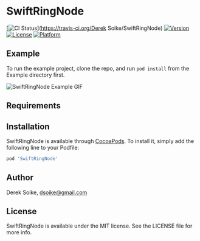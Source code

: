 # SwiftRingNode

[![CI Status](https://img.shields.io/travis/dsoike/SwiftRingNode.svg?style=flat)](https://travis-ci.org/Derek Soike/SwiftRingNode)
[![Version](https://img.shields.io/cocoapods/v/SwiftRingNode.svg?style=flat)](https://cocoapods.org/pods/SwiftRingNode)
[![License](https://img.shields.io/cocoapods/l/SwiftRingNode.svg?style=flat)](https://cocoapods.org/pods/SwiftRingNode)
[![Platform](https://img.shields.io/cocoapods/p/SwiftRingNode.svg?style=flat)](https://cocoapods.org/pods/SwiftRingNode)

## Example

To run the example project, clone the repo, and run `pod install` from the Example directory first.

![SwiftRingNode Example GIF](https://github.com/dsoike/SwiftRingNode/wiki/assets/swift_ring_node.gif)

## Requirements

## Installation

SwiftRingNode is available through [CocoaPods](https://cocoapods.org). To install
it, simply add the following line to your Podfile:

```ruby
pod 'SwiftRingNode'
```

## Author

Derek Soike, dsoike@gmail.com

## License

SwiftRingNode is available under the MIT license. See the LICENSE file for more info.
